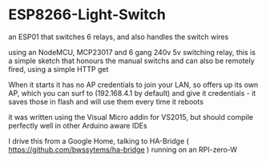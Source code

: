 # ESP8266-Light-Switch
an ESP01 that switches 6 relays, and also handles the switch wires

using an NodeMCU, MCP23017 and 6 gang 240v 5v switching relay, this is a simple sketch that honours the manual switchs 
and can also be remotely fired, using a simple HTTP get

When it starts it has no AP credentials to join your LAN, so offers up its own AP, which you can surf to
(192.168.4.1 by default) and give it credentials - it saves those in flash and will use them every time it reboots

it was written using the Visual Micro addin for VS2015, but should compile perfectly well in other Arduino aware IDEs

I drive this from a Google Home, talking to HA-Bridge ( https://github.com/bwssytems/ha-bridge ) running on an RPI-zero-W

